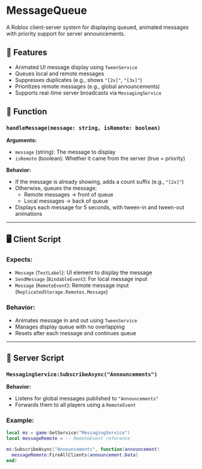 # MessageQueue

A Roblox client-server system for displaying queued, animated messages with priority support for server announcements.

## 🚀 Features

- Animated UI message display using `TweenService`
- Queues local and remote messages
- Suppresses duplicates (e.g., shows `"[2x]"`, `"[3x]"`)
- Prioritizes remote messages (e.g., global announcements)
- Supports real-time server broadcasts via `MessagingService`

## 🧩 Function

### `handleMessage(message: string, isRemote: boolean)`
**Arguments:**
- `message` (string): The message to display
- `isRemote` (boolean): Whether it came from the server (true = priority)

**Behavior:**
- If the message is already showing, adds a count suffix (e.g., `"[2x]"`)
- Otherwise, queues the message:
  - Remote messages → front of queue
  - Local messages → back of queue
- Displays each message for 5 seconds, with tween-in and tween-out animations

---

## 🖥️ Client Script

### Expects:
- `Message` (`TextLabel`): UI element to display the message
- `SendMessage` (`BindableEvent`): For local message input
- `Message` (`RemoteEvent`): Remote message input (`ReplicatedStorage.Remotes.Message`)

### Behavior:
- Animates message in and out using `TweenService`
- Manages display queue with no overlapping
- Resets after each message and continues queue

---

## 📡 Server Script

### `MessagingService:SubscribeAsync("Announcements")`

**Behavior:**
- Listens for global messages published to `"Announcements"`
- Forwards them to all players using a `RemoteEvent`

### Example:

```lua
local ms = game:GetService("MessagingService")
local messageRemote = -- RemoteEvent reference

ms:SubscribeAsync("Announcements", function(announcement)
  messageRemote:FireAllClients(announcement.Data)
end)
